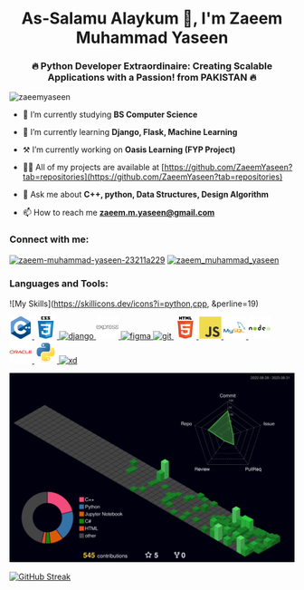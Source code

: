 <h1 align="center">As-Salamu Alaykum 👋, I'm Zaeem Muhammad Yaseen</h1>
<h3 align="center">🔥 Python Developer Extraordinaire: Creating Scalable Applications with a Passion! from PAKISTAN 🔥</h3>

<p align="left"> <img src="https://komarev.com/ghpvc/?username=zaeemyaseen&label=Profile%20views&color=0e75b6&style=flat" alt="zaeemyaseen" /> </p>

- 🏫 I’m currently studying **BS Computer Science**

- 🌱 I’m currently learning **Django, Flask, Machine Learning**

- ⚒️ I’m currently working on **Oasis Learning (FYP Project)**

- 👨‍💻 All of my projects are available at [https://github.com/ZaeemYaseen?tab=repositories](https://github.com/ZaeemYaseen?tab=repositories)

- 💬 Ask me about **C++, python, Data Structures, Design Algorithm**

- 📫 How to reach me **zaeem.m.yaseen@gmail.com**

<h3 align="left">Connect with me:</h3>
<p align="left">
<a href="https://linkedin.com/in/zaeem-muhammad-yaseen-23211a229" target="blank"><img align="center" src="https://raw.githubusercontent.com/rahuldkjain/github-profile-readme-generator/master/src/images/icons/Social/linked-in-alt.svg" alt="zaeem-muhammad-yaseen-23211a229" height="30" width="40" /></a>
<a href="https://www.leetcode.com/zaeem_muhammad_yaseen" target="blank"><img align="center" src="https://raw.githubusercontent.com/rahuldkjain/github-profile-readme-generator/master/src/images/icons/Social/leet-code.svg" alt="zaeem_muhammad_yaseen" height="30" width="40" /></a>
</p>

<h3 align="left">Languages and Tools:</h3>

  ![My Skills](https://skillicons.dev/icons?i=python,cpp, &perline=19)


<p align="left"> <a href="https://www.w3schools.com/cpp/" target="_blank" rel="noreferrer"> <img src="https://raw.githubusercontent.com/devicons/devicon/master/icons/cplusplus/cplusplus-original.svg" alt="cplusplus" width="40" height="40"/> </a> <a href="https://www.w3schools.com/css/" target="_blank" rel="noreferrer"> <img src="https://raw.githubusercontent.com/devicons/devicon/master/icons/css3/css3-original-wordmark.svg" alt="css3" width="40" height="40"/> </a> <a href="https://www.djangoproject.com/" target="_blank" rel="noreferrer"> <img src="https://cdn.worldvectorlogo.com/logos/django.svg" alt="django" width="40" height="40"/> </a> <a href="https://expressjs.com" target="_blank" rel="noreferrer"> <img src="https://raw.githubusercontent.com/devicons/devicon/master/icons/express/express-original-wordmark.svg" alt="express" width="40" height="40"/> </a> <a href="https://www.figma.com/" target="_blank" rel="noreferrer"> <img src="https://www.vectorlogo.zone/logos/figma/figma-icon.svg" alt="figma" width="40" height="40"/> </a> <a href="https://git-scm.com/" target="_blank" rel="noreferrer"> <img src="https://www.vectorlogo.zone/logos/git-scm/git-scm-icon.svg" alt="git" width="40" height="40"/> </a> <a href="https://www.w3.org/html/" target="_blank" rel="noreferrer"> <img src="https://raw.githubusercontent.com/devicons/devicon/master/icons/html5/html5-original-wordmark.svg" alt="html5" width="40" height="40"/> </a> <a href="https://developer.mozilla.org/en-US/docs/Web/JavaScript" target="_blank" rel="noreferrer"> <img src="https://raw.githubusercontent.com/devicons/devicon/master/icons/javascript/javascript-original.svg" alt="javascript" width="40" height="40"/> </a> <a href="https://www.mysql.com/" target="_blank" rel="noreferrer"> <img src="https://raw.githubusercontent.com/devicons/devicon/master/icons/mysql/mysql-original-wordmark.svg" alt="mysql" width="40" height="40"/> </a> <a href="https://nodejs.org" target="_blank" rel="noreferrer"> <img src="https://raw.githubusercontent.com/devicons/devicon/master/icons/nodejs/nodejs-original-wordmark.svg" alt="nodejs" width="40" height="40"/> </a> <a href="https://www.oracle.com/" target="_blank" rel="noreferrer"> <img src="https://raw.githubusercontent.com/devicons/devicon/master/icons/oracle/oracle-original.svg" alt="oracle" width="40" height="40"/> </a> <a href="https://www.python.org" target="_blank" rel="noreferrer"> <img src="https://raw.githubusercontent.com/devicons/devicon/master/icons/python/python-original.svg" alt="python" width="40" height="40"/> </a> <a href="https://www.adobe.com/products/xd.html" target="_blank" rel="noreferrer"> <img src="https://cdn.worldvectorlogo.com/logos/adobe-xd.svg" alt="xd" width="40" height="40"/> </a> </p>

![](./profile-3d-contrib/profile-night-green.svg)

[![GitHub Streak](https://streak-stats.demolab.com?user=zaeemyaseen&theme=dark&hide_border=true&card_width=960)](https://git.io/streak-stats)